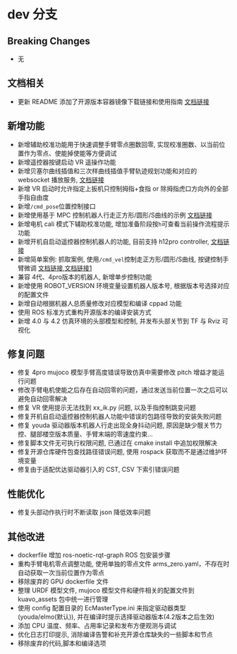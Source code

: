 # dev 分支

## Breaking Changes
- 无

## 文档相关
- 更新 README 添加了开源版本容器镜像下载链接和使用指南 [文档链接](readme.md) 

## 新增功能
- 新增辅助校准功能用于快速调整手臂零点圈数回零, 实现校准圈数、以当前位置作为零点、使能掉使能等方便调试
- 新增遥控器按键启动 VR 遥操作功能
- 新增贝塞尔曲线插值和三次样曲线插值手臂轨迹规划功能和对应的 websocket 播放服务, [文档链接](src/humanoid-control/humanoid_plan_arm_trajectory/README.md)
- 新增 VR 启动时允许指定上扳机只控制拇指+食指 or 除拇指虎口方向外的全部手指自由度
- 新增`/cmd_pose`位置控制接口
- 新增使用基于 MPC 控制机器人行走正方形/圆形/S曲线的示例 [文档链接](src/demo/trace_path/README.md)
- 新增电机 cali 模式下辅助校准功能, 增加准备阶段按`h`可查看当前操作流程提示功能
- 新增开机自启动遥控器控制机器人的功能, 目前支持 h12pro controller, [文档链接](./src/humanoid-control/h12pro_controller_node/ocs2_README.md)
- 新增简单案例: 抓取案例, 使用`/cmd_vel`控制走正方形/圆形/S曲线, 按键控制手臂微调 [文档链接](src/humanoid-control/humanoid_arm_control/README.md),[文档链接1](src/humanoid-control/humanoid_arm_control/docs/arm-control-keyboard.md)
- 兼容 4代、4pro版本的机器人, 新增单步控制功能
- 新增使用 ROBOT_VERSION 环境变量设置机器人版本号, 根据版本号选择对应的配置文件
- 新增自动根据机器人总质量修改对应模型和编译 cppad 功能
- 使用 ROS 标准方式重构开源版本的编译安装方式
- 新增 4.0 与 4.2 仿真环境的头部模型和控制, 并发布头部关节到 TF 与 Rviz 可视化

## 修复问题 
- 修复 4pro mujoco 模型手臂高度错误导致仿真中需要修改 pitch 增益才能运行问题
- 修改手臂电机使能之后存在自动回零的问题，通过发送当前位置一次之后可以避免自动回零解决
- 修复 VR 使用提示无法找到 xx_ik.py 问题, 以及手指控制跳变问题
- 修复开机自启动遥控器控制机器人功能中错误的包路径导致的安装失败问题
- 修复 youda 驱动器版本机器人行走出现全身抖动问题, 原因是缺少髋关节力控、腿部楼空版本质量、手臂末端的零速度约束...
- 修复脚本文件无可执行权限问题, 已通过在 cmake install 中追加权限解决
- 修复开源仓库硬件包查找路径错误问题, 使用 rospack 获取而不是通过维护环境变量
- 修复由于适配优达驱动器引入的 CST, CSV 下索引错误问题

## 性能优化
- 修复头部动作执行时不断读取 json 降低效率问题

## 其他改进
- dockerfile 增加 ros-noetic-rqt-graph ROS 包安装步骤
- 重构手臂电机零点调整功能, 使用单独的零点文件 arms_zero.yaml，不存在时自动获取一次当前位置作为零点
- 移除废弃的 GPU dockerfile 文件
- 整理 URDF 模型文件, mujoco 模型文件和硬件相关的配置文件到 kuavo_assets 包中统一进行管理
- 使用 config 配置目录的 EcMasterType.ini 来指定驱动器类型(youda/elmo(默认)), 并在编译时提示选择驱动器版本(4.2版本之后生效)
- 添加 CPU 温度、频率、占用率记录和发布方便观测与调试
- 优化日志打印提示, 消除编译告警和补充开源仓库缺失的一些脚本和节点
- 移除废弃的代码,脚本和编译选项